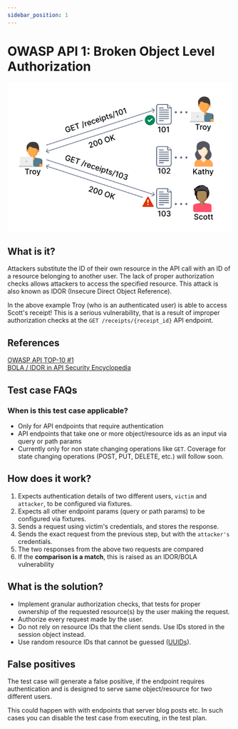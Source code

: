 ```yaml
---
sidebar_position: 1
---
```


# OWASP API 1: Broken Object Level Authorization
![IDOR / BOLA](../../assets/IDOR.svg)

## What is it?
Attackers substitute the ID of their own resource in the API call with an ID of a resource belonging to another user. The lack of proper authorization checks allows attackers to access the specified resource. This attack is also known as IDOR (Insecure Direct Object Reference).

In the above example Troy (who is an authenticated user) is able to access Scott's receipt! This is a serious vulnerability, that is a result of improper authorization checks at the `GET /receipts/{receipt_id}` API endpoint.

## References
[OWASP API TOP-10 #1](https://owasp.org/www-project-api-security/)  
[BOLA / IDOR in API Security Encyclopedia](https://apisecurity.io/encyclopedia/content/owasp/api1-broken-object-level-authorization)

## Test case FAQs
### When is this test case applicable?
* Only for API endpoints that require authentication
* API endpoints that take one or more object/resource ids as an input via query or path params
* Currently only for non state changing operations like `GET`. Coverage for state changing operations (POST, PUT, DELETE, etc.) will follow soon. 

## How does it work?
1. Expects authentication details of two different users, `victim` and `attacker`, to be configured via fixtures.
2. Expects all other endpoint params (query or path params) to be configured via fixtures.
3. Sends a request using victim's credentials, and stores the response.
4. Sends the exact request from the previous step, but with the `attacker's` credentials. 
5. The two responses from the above two requests are compared
6. If the **comparison is a match**, this is raised as an IDOR/BOLA vulnerability

## What is the solution?
* Implement granular authorization checks, that tests for proper ownership of the requested resource(s) by the user making the request.
* Authorize every request made by the user.
* Do not rely on resource IDs that the client sends. Use IDs stored in the session object instead.
* Use random resource IDs that cannot be guessed ([UUIDs](https://en.wikipedia.org/wiki/Universally_unique_identifier)).

## False positives
The test case will generate a false positive, if the endpoint requires authentication and is designed to serve same object/resource for two different users. 

This could happen with with endpoints that server blog posts etc. In such cases you can disable the test case from executing, in the test plan.
